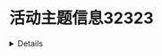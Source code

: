 # 活动主题信息32323
<details>
## 主题信息

> https://api.bilibili.com/x/activity/subject/info

*请求方式: GET*

**URL参数:**

| 参数名 | 类型 | 内容 | 必要性 | 备注 |
| - | - | - | - | - |
| sid | num | 活动 id | 必要 |   |
| bvid | str | 来源视频 bvid | 非必要 | |

**JSON回复:**

根对象:

| 字段 | 类型 | 内容 | 备注 |
| - | - | - | - |
| code | num | 返回值 | 0: 成功<br />-400: 请求错误 |
| message | str | 错误信息 | 默认为 0 |
| ttl | num | 1 |   |
| data | obj | 数据本体 |   |

`data` 对象:

| 字段 | 类型 | 内容 | 备注 |
| - | - | - | - |
| id | num | 活动 id |  |
| oid | num | 0 |  |
| type | num | 13 |  |
| state | num | 1 |  |
| stime | num | 开始时间 | UNIX 秒级时间戳 |
| etime | num | 结束时间 | UNIX 秒级时间戳 |
| ctime | num | 创建时间 | UNIX 秒级时间戳 |
| mtime | num | 修改时间 | UNIX 秒级时间戳 |
| name | str | 活动名称 |  |
| act_url | str | 活动链接 |  |
| lstime | num | ? | 作用尚不明确 |
| letime | num | ? | 作用尚不明确 |
| cover | str | 封面图片 |  |
| dic | str | 简介 |  |
| h5_cover | str | H5 封面 |  |
| android_url | str | Android 端活动链接 |  |
| ios_url | str | iOS 端活动链接 |  |
| child_sids | str | 子活动 id? |  |
| calendar | str | 日历? | 空 或 `{}`? |
| lid | num | ? | 仅在传入 bvid 时存在 |

**示例:**

```shell
curl -G --url 'https://api.bilibili.com/x/activity/subject/info' \
--url-query 'sid=4017552' \
--url-query 'bvid=BV1mKY4e8ELy'
```

<details>
<summary>查看响应示例:</summary>

```json
{
  "code": 0,
  "message": "0",
  "ttl": 1,
  "data": {
    "id": 4017552,
    "oid": 0,
    "type": 13,
    "state": 1,
    "stime": 1720540800,
    "etime": 1728575999,
    "ctime": 1720439769,
    "mtime": 1720591285,
    "name": "科技猎手2024第2季",
    "act_url": "https://www.bilibili.com/blackboard/era/kejilieshou2PC.html",
    "lstime": 1720540800,
    "letime": 1728575999,
    "cover": "https://i0.hdslb.com/bfs/activity-plat/static/98bc38873cc71e154019070975cd20a0/fLOEOStVUV.jpg",
    "dic": "科技猎手召集中！投稿赢奖金>>",
    "h5_cover": "https://i0.hdslb.com/bfs/activity-plat/static/98bc38873cc71e154019070975cd20a0/PTIFsXkV0o.jpg",
    "android_url": "https://www.bilibili.com/blackboard/era/kejilieshou2H5.html",
    "ios_url": "https://www.bilibili.com/blackboard/era/kejilieshou2H5.html",
    "child_sids": "",
    "calendar": "",
    "lid": 294258214
  }
}
```

</details>
